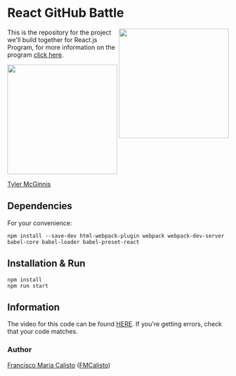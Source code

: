 # React GitHub Battle

<img src="https://cloud.githubusercontent.com/assets/2933430/21000144/6e6cfa86-bcd6-11e6-950c-149059841f19.png" width="250" align="right">

This is the repository for the project we'll build together for React.js Program, for more information on the program [click here](http://reactjsprogram.com).

<img src="https://cloud.githubusercontent.com/assets/2933430/21000153/6e9fa846-bcd6-11e6-9e09-2e6bb868f71c.png" width="250" >

[Tyler McGinnis](https://twitter.com/tylermcginnis33)

## Dependencies

For your convenience:

```
npm install --save-dev html-webpack-plugin webpack webpack-dev-server babel-core babel-loader babel-preset-react
```

## Installation & Run

```
npm install
npm run start
```

## Information

The video for this code can be found [HERE](https://online.reacttraining.com/courses/50507/lectures/760301). If you're getting errors, check that your code matches.

### Author

[Francisco Maria Calisto](http://franciscocalisto.me/) ([FMCalisto](https://github.com/FMCalisto))
